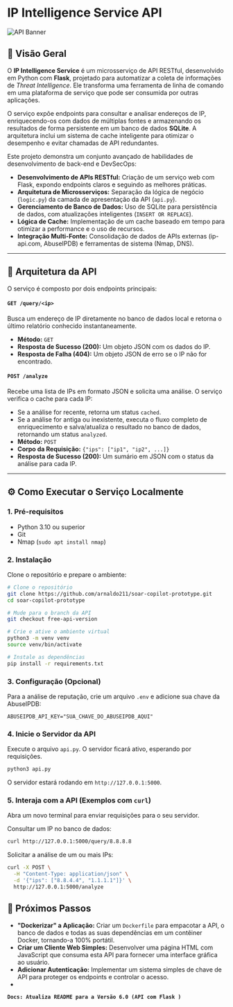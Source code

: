 # IP Intelligence Service API

![API Banner](https://i.imgur.com/e3sYn0Y.png)

## 📖 Visão Geral

O **IP Intelligence Service** é um microsserviço de API RESTful, desenvolvido em Python com **Flask**, projetado para automatizar a coleta de informações de *Threat Intelligence*. Ele transforma uma ferramenta de linha de comando em uma plataforma de serviço que pode ser consumida por outras aplicações.

O serviço expõe endpoints para consultar e analisar endereços de IP, enriquecendo-os com dados de múltiplas fontes e armazenando os resultados de forma persistente em um banco de dados **SQLite**. A arquitetura inclui um sistema de cache inteligente para otimizar o desempenho e evitar chamadas de API redundantes.

Este projeto demonstra um conjunto avançado de habilidades de desenvolvimento de back-end e DevSecOps:
- **Desenvolvimento de APIs RESTful:** Criação de um serviço web com Flask, expondo endpoints claros e seguindo as melhores práticas.
- **Arquitetura de Microsserviços:** Separação da lógica de negócio (`logic.py`) da camada de apresentação da API (`api.py`).
- **Gerenciamento de Banco de Dados:** Uso de SQLite para persistência de dados, com atualizações inteligentes (`INSERT OR REPLACE`).
- **Lógica de Cache:** Implementação de um cache baseado em tempo para otimizar a performance e o uso de recursos.
- **Integração Multi-Fonte:** Consolidação de dados de APIs externas (ip-api.com, AbuseIPDB) e ferramentas de sistema (Nmap, DNS).

---

## 🚀 Arquitetura da API

O serviço é composto por dois endpoints principais:

#### `GET /query/<ip>`
Busca um endereço de IP diretamente no banco de dados local e retorna o último relatório conhecido instantaneamente.
- **Método:** `GET`
- **Resposta de Sucesso (200):** Um objeto JSON com os dados do IP.
- **Resposta de Falha (404):** Um objeto JSON de erro se o IP não for encontrado.

#### `POST /analyze`
Recebe uma lista de IPs em formato JSON e solicita uma análise. O serviço verifica o cache para cada IP:
- Se a análise for recente, retorna um status `cached`.
- Se a análise for antiga ou inexistente, executa o fluxo completo de enriquecimento e salva/atualiza o resultado no banco de dados, retornando um status `analyzed`.
- **Método:** `POST`
- **Corpo da Requisição:** `{"ips": ["ip1", "ip2", ...]}`
- **Resposta de Sucesso (200):** Um sumário em JSON com o status da análise para cada IP.

---

## ⚙️ Como Executar o Serviço Localmente

### 1. Pré-requisitos
- Python 3.10 ou superior
- Git
- Nmap (`sudo apt install nmap`)

### 2. Instalação
Clone o repositório e prepare o ambiente:

```bash
# Clone o repositório
git clone https://github.com/arnaldo211/soar-copilot-prototype.git
cd soar-copilot-prototype

# Mude para o branch da API
git checkout free-api-version

# Crie e ative o ambiente virtual
python3 -m venv venv
source venv/bin/activate

# Instale as dependências
pip install -r requirements.txt
```

### 3. Configuração (Opcional)
Para a análise de reputação, crie um arquivo `.env` e adicione sua chave da AbuseIPDB:

```text
ABUSEIPDB_API_KEY="SUA_CHAVE_DO_ABUSEIPDB_AQUI"
```

### 4. Inicie o Servidor da API
Execute o arquivo `api.py`. O servidor ficará ativo, esperando por requisições.

```bash
python3 api.py
```

O servidor estará rodando em `http://127.0.0.1:5000`.

### 5. Interaja com a API (Exemplos com `curl`)
Abra um novo terminal para enviar requisições para o seu servidor.

Consultar um IP no banco de dados:

```bash
curl http://127.0.0.1:5000/query/8.8.8.8
```

Solicitar a análise de um ou mais IPs:

```bash
curl -X POST \
  -H "Content-Type: application/json" \
  -d '{"ips": ["8.8.4.4", "1.1.1.1"]}' \
  http://127.0.0.1:5000/analyze
```

## 🔮 Próximos Passos
- **"Dockerizar" a Aplicação:** Criar um `Dockerfile` para empacotar a API, o banco de dados e todas as suas dependências em um contêiner Docker, tornando-a 100% portátil.
- **Criar um Cliente Web Simples:** Desenvolver uma página HTML com JavaScript que consuma esta API para fornecer uma interface gráfica ao usuário.
- **Adicionar Autenticação:** Implementar um sistema simples de chave de API para proteger os endpoints e controlar o acesso.
- 
**`Docs: Atualiza README para a Versão 6.0 (API com Flask )`**
